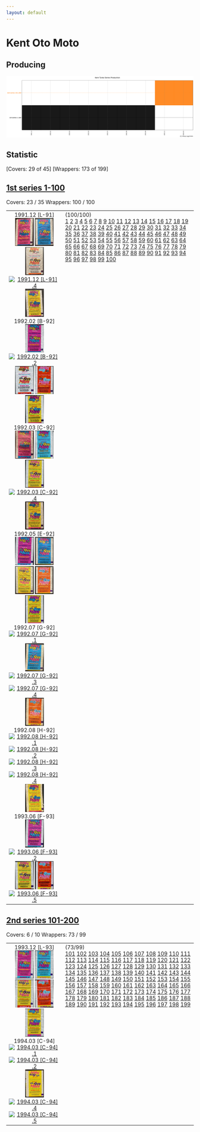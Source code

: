 ```yaml
---
layout: default
---
```


# Kent Oto Moto

## Producing

![producing](kent_turbo_producing.png "Oto Moto Producing")

## Statistic

\[Covers: 29 of 45\]
\[Wrappers: 173 of 199\]

## [1st series 1-100](1-100)

Covers: 23 / 35
Wrappers: 100 / 100

<table style="width:100%">
    <tr style="vertical-align: top;">
        <td style="width:30%;text-align: center">
            1991.12 [L-91] <br/>
            <a href='1-100/thumbnails/outer/1991_12{L-91}[5]/1.5.png' target='_blank'><img src='1-100/thumbnails/outer/1991_12{L-91}[5]/1.5.png' width='50' alt='1991.12 [L-91] .1'/></a>
            <a href='1-100/thumbnails/outer/1991_12{L-91}[5]/2.5.png' target='_blank'><img src='1-100/thumbnails/outer/1991_12{L-91}[5]/2.5.png' width='50' alt='1991.12 [L-91] .2'/></a>
            <a href='1-100/thumbnails/outer/1991_12{L-91}[5]/3.5.png' target='_blank'><img src='1-100/thumbnails/outer/1991_12{L-91}[5]/3.5.png' width='50' alt='1991.12 [L-91] .3'/></a>
            <a href='/collection/gum_wrappers/kent/turbo//missed_outer.png' target='_blank'><img src='/collection/gum_wrappers/kent/turbo//missed_outer.png' width='50' alt='1991.12 [L-91] .4'/></a>
            <a href='1-100/thumbnails/outer/1991_12{L-91}[5]/5.5.png' target='_blank'><img src='1-100/thumbnails/outer/1991_12{L-91}[5]/5.5.png' width='50' alt='1991.12 [L-91] .5'/></a>
            <br/>1992.02 [B-92] <br/>
            <a href='1-100/thumbnails/outer/1992_02{B-92}[5]/1.5.png' target='_blank'><img src='1-100/thumbnails/outer/1992_02{B-92}[5]/1.5.png' width='50' alt='1992.02 [B-92] .1'/></a>
            <a href='/collection/gum_wrappers/kent/turbo//missed_outer.png' target='_blank'><img src='/collection/gum_wrappers/kent/turbo//missed_outer.png' width='50' alt='1992.02 [B-92] .2'/></a>
            <a href='1-100/thumbnails/outer/1992_02{B-92}[5]/3.5.png' target='_blank'><img src='1-100/thumbnails/outer/1992_02{B-92}[5]/3.5.png' width='50' alt='1992.02 [B-92] .3'/></a>
            <a href='1-100/thumbnails/outer/1992_02{B-92}[5]/4.5.png' target='_blank'><img src='1-100/thumbnails/outer/1992_02{B-92}[5]/4.5.png' width='50' alt='1992.02 [B-92] .4'/></a>
            <a href='1-100/thumbnails/outer/1992_02{B-92}[5]/5.5.png' target='_blank'><img src='1-100/thumbnails/outer/1992_02{B-92}[5]/5.5.png' width='50' alt='1992.02 [B-92] .5'/></a>
            <br/>1992.03 [C-92] <br/>
            <a href='1-100/thumbnails/outer/1992_03{C-92}[5]/1.5.png' target='_blank'><img src='1-100/thumbnails/outer/1992_03{C-92}[5]/1.5.png' width='50' alt='1992.03 [C-92] .1'/></a>
            <a href='1-100/thumbnails/outer/1992_03{C-92}[5]/2.5.png' target='_blank'><img src='1-100/thumbnails/outer/1992_03{C-92}[5]/2.5.png' width='50' alt='1992.03 [C-92] .2'/></a>
            <a href='1-100/thumbnails/outer/1992_03{C-92}[5]/3.5.png' target='_blank'><img src='1-100/thumbnails/outer/1992_03{C-92}[5]/3.5.png' width='50' alt='1992.03 [C-92] .3'/></a>
            <a href='/collection/gum_wrappers/kent/turbo//missed_outer.png' target='_blank'><img src='/collection/gum_wrappers/kent/turbo//missed_outer.png' width='50' alt='1992.03 [C-92] .4'/></a>
            <a href='1-100/thumbnails/outer/1992_03{C-92}[5]/5.5.png' target='_blank'><img src='1-100/thumbnails/outer/1992_03{C-92}[5]/5.5.png' width='50' alt='1992.03 [C-92] .5'/></a>
            <br/>1992.05 [E-92] <br/>
            <a href='1-100/thumbnails/outer/1992_05{E-92}[5]/1.5.png' target='_blank'><img src='1-100/thumbnails/outer/1992_05{E-92}[5]/1.5.png' width='50' alt='1992.05 [E-92] .1'/></a>
            <a href='1-100/thumbnails/outer/1992_05{E-92}[5]/2.5.png' target='_blank'><img src='1-100/thumbnails/outer/1992_05{E-92}[5]/2.5.png' width='50' alt='1992.05 [E-92] .2'/></a>
            <a href='1-100/thumbnails/outer/1992_05{E-92}[5]/3.5.png' target='_blank'><img src='1-100/thumbnails/outer/1992_05{E-92}[5]/3.5.png' width='50' alt='1992.05 [E-92] .3'/></a>
            <a href='1-100/thumbnails/outer/1992_05{E-92}[5]/4.5.png' target='_blank'><img src='1-100/thumbnails/outer/1992_05{E-92}[5]/4.5.png' width='50' alt='1992.05 [E-92] .4'/></a>
            <a href='1-100/thumbnails/outer/1992_05{E-92}[5]/5.5.png' target='_blank'><img src='1-100/thumbnails/outer/1992_05{E-92}[5]/5.5.png' width='50' alt='1992.05 [E-92] .5'/></a>
            <br/>1992.07 [G-92] <br/>
            <a href='/collection/gum_wrappers/kent/turbo//missed_outer.png' target='_blank'><img src='/collection/gum_wrappers/kent/turbo//missed_outer.png' width='50' alt='1992.07 [G-92] .1'/></a>
            <a href='1-100/thumbnails/outer/1992_07{G-92}[5]/2.4.png' target='_blank'><img src='1-100/thumbnails/outer/1992_07{G-92}[5]/2.4.png' width='50' alt='1992.07 [G-92] .2'/></a>
            <a href='/collection/gum_wrappers/kent/turbo//missed_outer.png' target='_blank'><img src='/collection/gum_wrappers/kent/turbo//missed_outer.png' width='50' alt='1992.07 [G-92] .3'/></a>
            <a href='/collection/gum_wrappers/kent/turbo//missed_outer.png' target='_blank'><img src='/collection/gum_wrappers/kent/turbo//missed_outer.png' width='50' alt='1992.07 [G-92] .4'/></a>
            <a href='1-100/thumbnails/outer/1992_07{G-92}[5]/5.4.png' target='_blank'><img src='1-100/thumbnails/outer/1992_07{G-92}[5]/5.4.png' width='50' alt='1992.07 [G-92] .5'/></a>
            <br/>1992.08 [H-92] <br/>
            <a href='/collection/gum_wrappers/kent/turbo//missed_outer.png' target='_blank'><img src='/collection/gum_wrappers/kent/turbo//missed_outer.png' width='50' alt='1992.08 [H-92] .1'/></a>
            <a href='/collection/gum_wrappers/kent/turbo//missed_outer.png' target='_blank'><img src='/collection/gum_wrappers/kent/turbo//missed_outer.png' width='50' alt='1992.08 [H-92] .2'/></a>
            <a href='/collection/gum_wrappers/kent/turbo//missed_outer.png' target='_blank'><img src='/collection/gum_wrappers/kent/turbo//missed_outer.png' width='50' alt='1992.08 [H-92] .3'/></a>
            <a href='/collection/gum_wrappers/kent/turbo//missed_outer.png' target='_blank'><img src='/collection/gum_wrappers/kent/turbo//missed_outer.png' width='50' alt='1992.08 [H-92] .4'/></a>
            <a href='1-100/thumbnails/outer/1992_08{H-92}[5]/5.3.png' target='_blank'><img src='1-100/thumbnails/outer/1992_08{H-92}[5]/5.3.png' width='50' alt='1992.08 [H-92] .5'/></a>
            <br/>1993.06 [F-93] <br/>
            <a href='1-100/thumbnails/outer/1993_06{F-93}[5]/1.5.png' target='_blank'><img src='1-100/thumbnails/outer/1993_06{F-93}[5]/1.5.png' width='50' alt='1993.06 [F-93] .1'/></a>
            <a href='/collection/gum_wrappers/kent/turbo//missed_outer.png' target='_blank'><img src='/collection/gum_wrappers/kent/turbo//missed_outer.png' width='50' alt='1993.06 [F-93] .2'/></a>
            <a href='1-100/thumbnails/outer/1993_06{F-93}[5]/3.5.png' target='_blank'><img src='1-100/thumbnails/outer/1993_06{F-93}[5]/3.5.png' width='50' alt='1993.06 [F-93] .3'/></a>
            <a href='1-100/thumbnails/outer/1993_06{F-93}[5]/4.5.png' target='_blank'><img src='1-100/thumbnails/outer/1993_06{F-93}[5]/4.5.png' width='50' alt='1993.06 [F-93] .4'/></a>
            <a href='/collection/gum_wrappers/kent/turbo//missed_outer.png' target='_blank'><img src='/collection/gum_wrappers/kent/turbo//missed_outer.png' width='50' alt='1993.06 [F-93] .5'/></a>
            <br/>
        </td>
        <td>
            (100/100)<br/>
            <a class='perfect' href='1-100/thumbnails/inner/1.5.png' title='' target='_blank'>1</a>
            <a class='enough' href='1-100/thumbnails/inner/2.4.png' title='' target='_blank'>2</a>
            <a class='perfect' href='1-100/thumbnails/inner/3.5.png' title='' target='_blank'>3</a>
            <a class='perfect' href='1-100/thumbnails/inner/4.5.png' title='' target='_blank'>4</a>
            <a class='perfect' href='1-100/thumbnails/inner/5.5.png' title='' target='_blank'>5</a>
            <a class='perfect' href='1-100/thumbnails/inner/6.5.png' title='' target='_blank'>6</a>
            <a class='perfect' href='1-100/thumbnails/inner/7.5.png' title='' target='_blank'>7</a>
            <a class='perfect' href='1-100/thumbnails/inner/8.5.png' title='' target='_blank'>8</a>
            <a class='perfect' href='1-100/thumbnails/inner/9.5.png' title='' target='_blank'>9</a>
            <a class='perfect' href='1-100/thumbnails/inner/10.5.png' title='' target='_blank'>10</a>
            <a class='perfect' href='1-100/thumbnails/inner/11.5.png' title='' target='_blank'>11</a>
            <a class='perfect' href='1-100/thumbnails/inner/12.5.png' title='' target='_blank'>12</a>
            <a class='perfect' href='1-100/thumbnails/inner/13.5.png' title='' target='_blank'>13</a>
            <a class='perfect' href='1-100/thumbnails/inner/14.5.png' title='' target='_blank'>14</a>
            <a class='enough' href='1-100/thumbnails/inner/15.4.png' title='' target='_blank'>15</a>
            <a class='perfect' href='1-100/thumbnails/inner/16.5.png' title='' target='_blank'>16</a>
            <a class='perfect' href='1-100/thumbnails/inner/17.5.png' title='' target='_blank'>17</a>
            <a class='perfect' href='1-100/thumbnails/inner/18.5.png' title='' target='_blank'>18</a>
            <a class='perfect' href='1-100/thumbnails/inner/19.5.png' title='' target='_blank'>19</a>
            <a class='perfect' href='1-100/thumbnails/inner/20.5.png' title='' target='_blank'>20</a>
            <a class='perfect' href='1-100/thumbnails/inner/21.5.png' title='' target='_blank'>21</a>
            <a class='perfect' href='1-100/thumbnails/inner/22.5.png' title='' target='_blank'>22</a>
            <a class='enough' href='1-100/thumbnails/inner/23.4.png' title='' target='_blank'>23</a>
            <a class='perfect' href='1-100/thumbnails/inner/24.5.png' title='' target='_blank'>24</a>
            <a class='perfect' href='1-100/thumbnails/inner/25.5.png' title='' target='_blank'>25</a>
            <a class='perfect' href='1-100/thumbnails/inner/26.5.png' title='' target='_blank'>26</a>
            <a class='perfect' href='1-100/thumbnails/inner/27.5.png' title='' target='_blank'>27</a>
            <a class='perfect' href='1-100/thumbnails/inner/28.5.png' title='' target='_blank'>28</a>
            <a class='enough' href='1-100/thumbnails/inner/29.4.png' title='' target='_blank'>29</a>
            <a class='perfect' href='1-100/thumbnails/inner/30.5.png' title='' target='_blank'>30</a>
            <a class='perfect' href='1-100/thumbnails/inner/31.5.png' title='' target='_blank'>31</a>
            <a class='perfect' href='1-100/thumbnails/inner/32.5.png' title='' target='_blank'>32</a>
            <a class='enough' href='1-100/thumbnails/inner/33.4.png' title='' target='_blank'>33</a>
            <a class='perfect' href='1-100/thumbnails/inner/34.5.png' title='' target='_blank'>34</a>
            <a class='perfect' href='1-100/thumbnails/inner/35.5.png' title='' target='_blank'>35</a>
            <a class='perfect' href='1-100/thumbnails/inner/36.5.png' title='' target='_blank'>36</a>
            <a class='perfect' href='1-100/thumbnails/inner/37.5.png' title='' target='_blank'>37</a>
            <a class='enough' href='1-100/thumbnails/inner/38.4.png' title='' target='_blank'>38</a>
            <a class='enough' href='1-100/thumbnails/inner/39.4.png' title='' target='_blank'>39</a>
            <a class='perfect' href='1-100/thumbnails/inner/40.5.png' title='' target='_blank'>40</a>
            <a class='perfect' href='1-100/thumbnails/inner/41.5.png' title='' target='_blank'>41</a>
            <a class='perfect' href='1-100/thumbnails/inner/42.5.png' title='' target='_blank'>42</a>
            <a class='perfect' href='1-100/thumbnails/inner/43.5.png' title='' target='_blank'>43</a>
            <a class='perfect' href='1-100/thumbnails/inner/44.5.png' title='' target='_blank'>44</a>
            <a class='enough' href='1-100/thumbnails/inner/45.4.png' title='' target='_blank'>45</a>
            <a class='perfect' href='1-100/thumbnails/inner/46.5.png' title='' target='_blank'>46</a>
            <a class='perfect' href='1-100/thumbnails/inner/47.5.png' title='' target='_blank'>47</a>
            <a class='perfect' href='1-100/thumbnails/inner/48.5.png' title='' target='_blank'>48</a>
            <a class='perfect' href='1-100/thumbnails/inner/49.5.png' title='' target='_blank'>49</a>
            <a class='enough' href='1-100/thumbnails/inner/50.4.png' title='' target='_blank'>50</a>
            <a class='perfect' href='1-100/thumbnails/inner/51.5.png' title='' target='_blank'>51</a>
            <a class='enough' href='1-100/thumbnails/inner/52.4.png' title='' target='_blank'>52</a>
            <a class='perfect' href='1-100/thumbnails/inner/53.5.png' title='' target='_blank'>53</a>
            <a class='perfect' href='1-100/thumbnails/inner/54.5.png' title='' target='_blank'>54</a>
            <a class='perfect' href='1-100/thumbnails/inner/55.5.png' title='' target='_blank'>55</a>
            <a class='perfect' href='1-100/thumbnails/inner/56.5.png' title='' target='_blank'>56</a>
            <a class='perfect' href='1-100/thumbnails/inner/57.5.png' title='' target='_blank'>57</a>
            <a class='perfect' href='1-100/thumbnails/inner/58.5.png' title='' target='_blank'>58</a>
            <a class='perfect' href='1-100/thumbnails/inner/59.5.png' title='' target='_blank'>59</a>
            <a class='enough' href='1-100/thumbnails/inner/60.4.png' title='' target='_blank'>60</a>
            <a class='perfect' href='1-100/thumbnails/inner/61.5.png' title='' target='_blank'>61</a>
            <a class='perfect' href='1-100/thumbnails/inner/62.5.png' title='' target='_blank'>62</a>
            <a class='perfect' href='1-100/thumbnails/inner/63.5.png' title='' target='_blank'>63</a>
            <a class='perfect' href='1-100/thumbnails/inner/64.5.png' title='' target='_blank'>64</a>
            <a class='perfect' href='1-100/thumbnails/inner/65.5.png' title='' target='_blank'>65</a>
            <a class='perfect' href='1-100/thumbnails/inner/66.5.png' title='' target='_blank'>66</a>
            <a class='perfect' href='1-100/thumbnails/inner/67.5.png' title='' target='_blank'>67</a>
            <a class='perfect' href='1-100/thumbnails/inner/68.5.png' title='' target='_blank'>68</a>
            <a class='perfect' href='1-100/thumbnails/inner/69.5.png' title='' target='_blank'>69</a>
            <a class='perfect' href='1-100/thumbnails/inner/70.5.png' title='' target='_blank'>70</a>
            <a class='perfect' href='1-100/thumbnails/inner/71.5.png' title='' target='_blank'>71</a>
            <a class='perfect' href='1-100/thumbnails/inner/72.5.png' title='' target='_blank'>72</a>
            <a class='perfect' href='1-100/thumbnails/inner/73.5.png' title='' target='_blank'>73</a>
            <a class='perfect' href='1-100/thumbnails/inner/74.5.png' title='' target='_blank'>74</a>
            <a class='perfect' href='1-100/thumbnails/inner/75.5.png' title='' target='_blank'>75</a>
            <a class='perfect' href='1-100/thumbnails/inner/76.5.png' title='' target='_blank'>76</a>
            <a class='perfect' href='1-100/thumbnails/inner/77.5.png' title='' target='_blank'>77</a>
            <a class='perfect' href='1-100/thumbnails/inner/78.5.png' title='' target='_blank'>78</a>
            <a class='perfect' href='1-100/thumbnails/inner/79.5.png' title='' target='_blank'>79</a>
            <a class='perfect' href='1-100/thumbnails/inner/80.5.png' title='' target='_blank'>80</a>
            <a class='perfect' href='1-100/thumbnails/inner/81.5.png' title='' target='_blank'>81</a>
            <a class='perfect' href='1-100/thumbnails/inner/82.5.png' title='' target='_blank'>82</a>
            <a class='perfect' href='1-100/thumbnails/inner/83.5.png' title='' target='_blank'>83</a>
            <a class='perfect' href='1-100/thumbnails/inner/84.5.png' title='' target='_blank'>84</a>
            <a class='enough' href='1-100/thumbnails/inner/85.4.png' title='' target='_blank'>85</a>
            <a class='perfect' href='1-100/thumbnails/inner/86.5.png' title='' target='_blank'>86</a>
            <a class='perfect' href='1-100/thumbnails/inner/87.5.png' title='' target='_blank'>87</a>
            <a class='enough' href='1-100/thumbnails/inner/88.4.png' title='' target='_blank'>88</a>
            <a class='perfect' href='1-100/thumbnails/inner/89.5.png' title='' target='_blank'>89</a>
            <a class='perfect' href='1-100/thumbnails/inner/90.5.png' title='' target='_blank'>90</a>
            <a class='perfect' href='1-100/thumbnails/inner/91.5.png' title='' target='_blank'>91</a>
            <a class='perfect' href='1-100/thumbnails/inner/92.5.png' title='' target='_blank'>92</a>
            <a class='perfect' href='1-100/thumbnails/inner/93.5.png' title='' target='_blank'>93</a>
            <a class='perfect' href='1-100/thumbnails/inner/94.5.png' title='' target='_blank'>94</a>
            <a class='perfect' href='1-100/thumbnails/inner/95.5.png' title='' target='_blank'>95</a>
            <a class='enough' href='1-100/thumbnails/inner/96.4.png' title='' target='_blank'>96</a>
            <a class='perfect' href='1-100/thumbnails/inner/97.5.png' title='' target='_blank'>97</a>
            <a class='perfect' href='1-100/thumbnails/inner/98.5.png' title='' target='_blank'>98</a>
            <a class='perfect' href='1-100/thumbnails/inner/99.5.png' title='' target='_blank'>99</a>
            <a class='perfect' href='1-100/thumbnails/inner/100.5.png' title='' target='_blank'>100</a>
        </td>
    </tr>
</table>

## [2nd series 101-200](101-200)

Covers: 6 / 10
Wrappers: 73 / 99

<table style="width:100%">
    <tr style="vertical-align: top;">
        <td style="width:30%;text-align: center">
            1993.12 [L-93] <br/>
            <a href='101-200/thumbnails/outer/1993_12{L-93}[5]/1.5.png' target='_blank'><img src='101-200/thumbnails/outer/1993_12{L-93}[5]/1.5.png' width='50' alt='1993.12 [L-93] .1'/></a>
            <a href='101-200/thumbnails/outer/1993_12{L-93}[5]/2.5.png' target='_blank'><img src='101-200/thumbnails/outer/1993_12{L-93}[5]/2.5.png' width='50' alt='1993.12 [L-93] .2'/></a>
            <a href='101-200/thumbnails/outer/1993_12{L-93}[5]/3.5.png' target='_blank'><img src='101-200/thumbnails/outer/1993_12{L-93}[5]/3.5.png' width='50' alt='1993.12 [L-93] .3'/></a>
            <a href='101-200/thumbnails/outer/1993_12{L-93}[5]/4.5.png' target='_blank'><img src='101-200/thumbnails/outer/1993_12{L-93}[5]/4.5.png' width='50' alt='1993.12 [L-93] .4'/></a>
            <a href='101-200/thumbnails/outer/1993_12{L-93}[5]/5.5.png' target='_blank'><img src='101-200/thumbnails/outer/1993_12{L-93}[5]/5.5.png' width='50' alt='1993.12 [L-93] .5'/></a>
            <br/>1994.03 [C-94] <br/>
            <a href='/collection/gum_wrappers/kent/turbo//missed_outer.png' target='_blank'><img src='/collection/gum_wrappers/kent/turbo//missed_outer.png' width='50' alt='1994.03 [C-94] .1'/></a>
            <a href='/collection/gum_wrappers/kent/turbo//missed_outer.png' target='_blank'><img src='/collection/gum_wrappers/kent/turbo//missed_outer.png' width='50' alt='1994.03 [C-94] .2'/></a>
            <a href='101-200/thumbnails/outer/1994_03{C-94}[5]/3.5.png' target='_blank'><img src='101-200/thumbnails/outer/1994_03{C-94}[5]/3.5.png' width='50' alt='1994.03 [C-94] .3'/></a>
            <a href='/collection/gum_wrappers/kent/turbo//missed_outer.png' target='_blank'><img src='/collection/gum_wrappers/kent/turbo//missed_outer.png' width='50' alt='1994.03 [C-94] .4'/></a>
            <a href='/collection/gum_wrappers/kent/turbo//missed_outer.png' target='_blank'><img src='/collection/gum_wrappers/kent/turbo//missed_outer.png' width='50' alt='1994.03 [C-94] .5'/></a>
            <br/>
        </td>
        <td>
            (73/99)<br/>
            <a class='enough' href='101-200/thumbnails/inner/101.4.png' title='' target='_blank'>101</a>
            <a class='perfect' href='101-200/thumbnails/inner/102.5.png' title='' target='_blank'>102</a>
            <a class='missed' href='missed.png' title='' target='_blank'>103</a>
            <a class='perfect' href='101-200/thumbnails/inner/104.5.png' title='' target='_blank'>104</a>
            <a class='missed' href='missed.png' title='' target='_blank'>105</a>
            <a class='missed' href='missed.png' title='' target='_blank'>106</a>
            <a class='perfect' href='101-200/thumbnails/inner/107.5.png' title='' target='_blank'>107</a>
            <a class='perfect' href='101-200/thumbnails/inner/108.5.png' title='' target='_blank'>108</a>
            <a class='missed' href='missed.png' title='' target='_blank'>109</a>
            <a class='missed' href='missed.png' title='' target='_blank'>110</a>
            <a class='perfect' href='101-200/thumbnails/inner/111.5.png' title='' target='_blank'>111</a>
            <a class='perfect' href='101-200/thumbnails/inner/112.5.png' title='' target='_blank'>112</a>
            <a class='perfect' href='101-200/thumbnails/inner/113.5.png' title='' target='_blank'>113</a>
            <a class='enough' href='101-200/thumbnails/inner/114.4.png' title='' target='_blank'>114</a>
            <a class='perfect' href='101-200/thumbnails/inner/115.5.png' title='' target='_blank'>115</a>
            <a class='enough' href='101-200/thumbnails/inner/116.4.png' title='' target='_blank'>116</a>
            <a class='perfect' href='101-200/thumbnails/inner/117.5.png' title='' target='_blank'>117</a>
            <a class='perfect' href='101-200/thumbnails/inner/118.5.png' title='' target='_blank'>118</a>
            <a class='perfect' href='101-200/thumbnails/inner/119.5.png' title='' target='_blank'>119</a>
            <a class='perfect' href='101-200/thumbnails/inner/120.5.png' title='' target='_blank'>120</a>
            <a class='enough' href='101-200/thumbnails/inner/121.4.png' title='' target='_blank'>121</a>
            <a class='perfect' href='101-200/thumbnails/inner/122.5.png' title='' target='_blank'>122</a>
            <a class='perfect' href='101-200/thumbnails/inner/123.5.png' title='' target='_blank'>123</a>
            <a class='missed' href='missed.png' title='' target='_blank'>124</a>
            <a class='missed' href='missed.png' title='' target='_blank'>125</a>
            <a class='perfect' href='101-200/thumbnails/inner/126.5.png' title='' target='_blank'>126</a>
            <a class='missed' href='missed.png' title='' target='_blank'>127</a>
            <a class='perfect' href='101-200/thumbnails/inner/128.5.png' title='' target='_blank'>128</a>
            <a class='good' href='101-200/thumbnails/inner/129.3.png' title='' target='_blank'>129</a>
            <a class='missed' href='missed.png' title='' target='_blank'>130</a>
            <a class='perfect' href='101-200/thumbnails/inner/131.5.png' title='' target='_blank'>131</a>
            <a class='perfect' href='101-200/thumbnails/inner/132.5.png' title='' target='_blank'>132</a>
            <a class='perfect' href='101-200/thumbnails/inner/133.5.png' title='' target='_blank'>133</a>
            <a class='perfect' href='101-200/thumbnails/inner/134.5.png' title='' target='_blank'>134</a>
            <a class='perfect' href='101-200/thumbnails/inner/135.5.png' title='' target='_blank'>135</a>
            <a class='enough' href='101-200/thumbnails/inner/136.4.png' title='' target='_blank'>136</a>
            <a class='perfect' href='101-200/thumbnails/inner/137.5.png' title='' target='_blank'>137</a>
            <a class='perfect' href='101-200/thumbnails/inner/138.5.png' title='' target='_blank'>138</a>
            <a class='perfect' href='101-200/thumbnails/inner/139.5.png' title='' target='_blank'>139</a>
            <a class='perfect' href='101-200/thumbnails/inner/140.5.png' title='' target='_blank'>140</a>
            <a class='perfect' href='101-200/thumbnails/inner/141.5.png' title='' target='_blank'>141</a>
            <a class='perfect' href='101-200/thumbnails/inner/142.5.png' title='' target='_blank'>142</a>
            <a class='perfect' href='101-200/thumbnails/inner/143.5.png' title='' target='_blank'>143</a>
            <a class='enough' href='101-200/thumbnails/inner/144.4.png' title='' target='_blank'>144</a>
            <a class='perfect' href='101-200/thumbnails/inner/145.5.png' title='' target='_blank'>145</a>
            <a class='perfect' href='101-200/thumbnails/inner/146.5.png' title='' target='_blank'>146</a>
            <a class='perfect' href='101-200/thumbnails/inner/147.5.png' title='' target='_blank'>147</a>
            <a class='missed' href='missed.png' title='' target='_blank'>148</a>
            <a class='perfect' href='101-200/thumbnails/inner/149.5.png' title='' target='_blank'>149</a>
            <a class='perfect' href='101-200/thumbnails/inner/150.5.png' title='' target='_blank'>150</a>
            <a class='missed' href='missed.png' title='' target='_blank'>151</a>
            <a class='perfect' href='101-200/thumbnails/inner/152.5.png' title='' target='_blank'>152</a>
            <a class='missed' href='missed.png' title='' target='_blank'>153</a>
            <a class='missed' href='missed.png' title='' target='_blank'>154</a>
            <a class='missed' href='missed.png' title='' target='_blank'>155</a>
            <a class='perfect' href='101-200/thumbnails/inner/156.5.png' title='' target='_blank'>156</a>
            <a class='missed' href='missed.png' title='' target='_blank'>157</a>
            <a class='missed' href='missed.png' title='' target='_blank'>158</a>
            <a class='perfect' href='101-200/thumbnails/inner/159.5.png' title='' target='_blank'>159</a>
            <a class='perfect' href='101-200/thumbnails/inner/160.5.png' title='' target='_blank'>160</a>
            <a class='perfect' href='101-200/thumbnails/inner/161.5.png' title='' target='_blank'>161</a>
            <a class='perfect' href='101-200/thumbnails/inner/162.5.png' title='' target='_blank'>162</a>
            <a class='perfect' href='101-200/thumbnails/inner/163.5.png' title='' target='_blank'>163</a>
            <a class='perfect' href='101-200/thumbnails/inner/164.5.png' title='' target='_blank'>164</a>
            <a class='perfect' href='101-200/thumbnails/inner/165.5.png' title='' target='_blank'>165</a>
            <a class='enough' href='101-200/thumbnails/inner/166.4.png' title='' target='_blank'>166</a>
            <a class='perfect' href='101-200/thumbnails/inner/167.5.png' title='' target='_blank'>167</a>
            <a class='perfect' href='101-200/thumbnails/inner/168.5.png' title='' target='_blank'>168</a>
            <a class='perfect' href='101-200/thumbnails/inner/169.5.png' title='' target='_blank'>169</a>
            <a class='perfect' href='101-200/thumbnails/inner/170.5.png' title='' target='_blank'>170</a>
            <a class='perfect' href='101-200/thumbnails/inner/171.5.png' title='' target='_blank'>171</a>
            <a class='missed' href='missed.png' title='' target='_blank'>172</a>
            <a class='perfect' href='101-200/thumbnails/inner/173.5.png' title='' target='_blank'>173</a>
            <a class='enough' href='101-200/thumbnails/inner/174.4.png' title='' target='_blank'>174</a>
            <a class='enough' href='101-200/thumbnails/inner/175.4.png' title='' target='_blank'>175</a>
            <a class='perfect' href='101-200/thumbnails/inner/176.5.png' title='' target='_blank'>176</a>
            <a class='perfect' href='101-200/thumbnails/inner/177.5.png' title='' target='_blank'>177</a>
            <a class='perfect' href='101-200/thumbnails/inner/178.5.png' title='' target='_blank'>178</a>
            <a class='missed' href='missed.png' title='' target='_blank'>179</a>
            <a class='missed' href='missed.png' title='' target='_blank'>180</a>
            <a class='missed' href='missed.png' title='' target='_blank'>181</a>
            <a class='missed' href='missed.png' title='' target='_blank'>182</a>
            <a class='enough' href='101-200/thumbnails/inner/183.4.png' title='' target='_blank'>183</a>
            <a class='enough' href='101-200/thumbnails/inner/184.4.png' title='' target='_blank'>184</a>
            <a class='perfect' href='101-200/thumbnails/inner/185.5.png' title='' target='_blank'>185</a>
            <a class='perfect' href='101-200/thumbnails/inner/186.5.png' title='' target='_blank'>186</a>
            <a class='perfect' href='101-200/thumbnails/inner/187.5.png' title='' target='_blank'>187</a>
            <a class='missed' href='missed.png' title='' target='_blank'>188</a>
            <a class='perfect' href='101-200/thumbnails/inner/189.5.png' title='' target='_blank'>189</a>
            <a class='perfect' href='101-200/thumbnails/inner/190.5.png' title='' target='_blank'>190</a>
            <a class='perfect' href='101-200/thumbnails/inner/191.5.png' title='' target='_blank'>191</a>
            <a class='perfect' href='101-200/thumbnails/inner/192.5.png' title='' target='_blank'>192</a>
            <a class='perfect' href='101-200/thumbnails/inner/193.5.png' title='' target='_blank'>193</a>
            <a class='missed' href='missed.png' title='' target='_blank'>194</a>
            <a class='missed' href='missed.png' title='' target='_blank'>195</a>
            <a class='missed' href='missed.png' title='' target='_blank'>196</a>
            <a class='perfect' href='101-200/thumbnails/inner/197.5.png' title='' target='_blank'>197</a>
            <a class='missed' href='missed.png' title='' target='_blank'>198</a>
            <a class='perfect' href='101-200/thumbnails/inner/199.5.png' title='' target='_blank'>199</a>
        </td>
    </tr>
</table>
